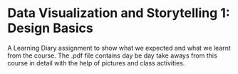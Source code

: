 # Data Visualization and Storytelling 1: Design Basics
A Learning Diary assignment to show what we expected and what we learnt from the course.
The .pdf file contains day be day take aways from this course in detail with the help of pictures and class activities.
